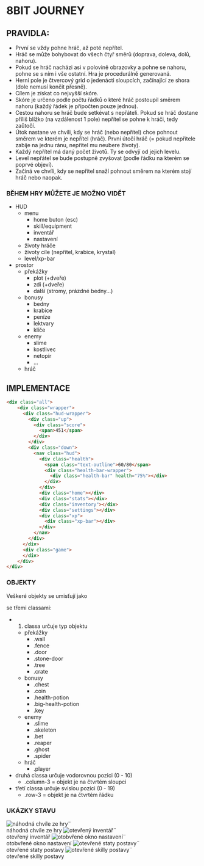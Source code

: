 # 8BIT JOURNEY

## PRAVIDLA:
- První se vždy pohne hráč, až poté nepřítel.
- Hráč se může bohybovat do všech čtyř směrů (doprava, doleva, dolů, nahoru).
- Pokud se hráč nacházi asi v polovině obrazovky a pohne se nahoru, pohne se s ním i vše ostatní. Hra je procedurálně generovaná.
- Herní pole je čtvercový grid o jedenácti sloupcích, začínající ze shora (dole nemusí končit přesně).
- Cílem je získat co nejvyšší skóre.
- Skóre je určeno podle počtu řádků o které hráč postoupil směrem nahoru (každý řádek je připočten pouze jednou).
- Cestou nahoru se hráč bude setkévat s nepřáteli.  Pokud se hráč dostane příliš blížko (na vzdálenost 1 pole) nepřítel se pohne k hráči, tedy zaůtočí.
- Útok nastane ve chvíli, kdy se hráč (nebo nepřítel) chce pohnout směrem ve kterém je nepřítel (hráč). První útočí hráč (= pokud nepřítele zabije na jednu ránu, nepřítel mu neubere životy).
- Každý nepřítel má daný počet životů. Ty se odvyjí od jejich levelu.
- Level nepřátel se bude postupně zvyšovat (podle řádku na kterém se poprvé objeví).
- Začíná ve chvíli, kdy se nepřítel snaží pohnout směrem na kterém stojí hráč nebo naopak.

### BĚHEM HRY MŮŽETE JE MOŽNO VIDĚT
- HUD
    - menu
        - home buton (esc)
        - skill/equipment
        - inventář
        - nastavení
    - životy hráče
    - životy cíle (nepřítel, krabice, krystal)
    - level/xp-bar
- prostor
    - překážky
        - plot (+dveře)
        - zdi (+dveře)
        - další (stromy, prázdné bedny...)
    - bonusy
        - bedny
        - krabice
        - peníze
        - lektvary
        - klíče
    - enemy
        - slime
        - kostlivec
        - netopír
        - ...
    - hráč

## IMPLEMENTACE

```html
<div class="all">
    <div class="wrapper">
      <div class="hud-wrapper">
        <div class="up">
          <div class="score">
            <span>451</span>
          </div>
        </div>
        <div class="down">
          <nav class="hud">
            <div class="health">
              <span class="text-outline">60/80</span>
              <div class="health-bar-wrapper">
                <div class="health-bar" health="75%"></div>
              </div>
            </div>
            <div class="home"></div>
            <div class="stats"></div>
            <div class="inventory"></div>
            <div class="settings"></div>
            <div class="xp">
              <div class="xp-bar"></div>
            </div>
          </nav>
        </div>
      </div>
      <div class="game">
      </div>
    </div>
</div>
```

### OBJEKTY
Veškeré objekty se umisťují jako <div> se třemi classami:
- 1. classa určuje typ objektu
    - překážky
        - .wall 
        - .fence 
        - .door 
        - .stone-door 
        - .tree 
        - .crate
    - bonusy
        - .chest
        - .coin
        - .health-potion
        - .big-health-potion
        - .key
    - enemy
        - .slime
        - .skeleton
        - .bet
        - .reaper
        - .ghost
        - .spider
    - hráč
        - .player
- druhá classa určuje vodorovnou pozici (0 - 10)
    - .column-3 = objekt je na čtvrtém sloupci
- třetí classa určuje svislou pozici  (0 - 19)
    - .row-3 = objekt je na čtvrtém řádku

### UKÁZKY STAVU

![náhodná chvíle ze hry](./game.png)¨
<br />
náhodná chvíle ze hry
![otevřený inventář](./inventory.png)¨
<br />
otevřený inventář
![otobvřené okno nastavení](./settings.png)¨
<br />
otobvřené okno nastavení
![otevřené staty postavy](./stats.png)¨
<br />
otevřené staty postavy
![otevřené skilly postavy](./skills.png)¨
<br />
otevřené skilly postavy